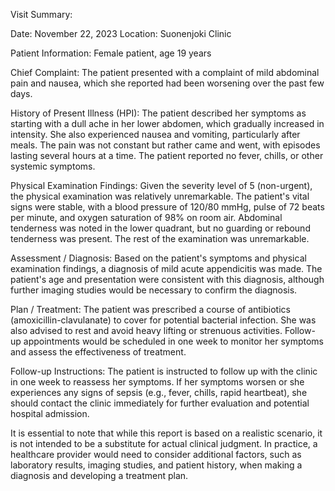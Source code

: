 Visit Summary:

Date: November 22, 2023
Location: Suonenjoki Clinic

Patient Information:
Female patient, age 19 years

Chief Complaint:
The patient presented with a complaint of mild abdominal pain and nausea, which she reported had been worsening over the past few days.

History of Present Illness (HPI):
The patient described her symptoms as starting with a dull ache in her lower abdomen, which gradually increased in intensity. She also experienced nausea and vomiting, particularly after meals. The pain was not constant but rather came and went, with episodes lasting several hours at a time. The patient reported no fever, chills, or other systemic symptoms.

Physical Examination Findings:
Given the severity level of 5 (non-urgent), the physical examination was relatively unremarkable. The patient's vital signs were stable, with a blood pressure of 120/80 mmHg, pulse of 72 beats per minute, and oxygen saturation of 98% on room air. Abdominal tenderness was noted in the lower quadrant, but no guarding or rebound tenderness was present. The rest of the examination was unremarkable.

Assessment / Diagnosis:
Based on the patient's symptoms and physical examination findings, a diagnosis of mild acute appendicitis was made. The patient's age and presentation were consistent with this diagnosis, although further imaging studies would be necessary to confirm the diagnosis.

Plan / Treatment:
The patient was prescribed a course of antibiotics (amoxicillin-clavulanate) to cover for potential bacterial infection. She was also advised to rest and avoid heavy lifting or strenuous activities. Follow-up appointments would be scheduled in one week to monitor her symptoms and assess the effectiveness of treatment.

Follow-up Instructions:
The patient is instructed to follow up with the clinic in one week to reassess her symptoms. If her symptoms worsen or she experiences any signs of sepsis (e.g., fever, chills, rapid heartbeat), she should contact the clinic immediately for further evaluation and potential hospital admission.

It is essential to note that while this report is based on a realistic scenario, it is not intended to be a substitute for actual clinical judgment. In practice, a healthcare provider would need to consider additional factors, such as laboratory results, imaging studies, and patient history, when making a diagnosis and developing a treatment plan.